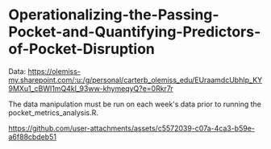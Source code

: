 # Operationalizing-the-Passing-Pocket-and-Quantifying-Predictors-of-Pocket-Disruption

Data: https://olemiss-my.sharepoint.com/:u:/g/personal/carterb_olemiss_edu/EUraamdcUbhIp_KY9MXu1_cBWI1mQ4kI_93ww-khymeqyQ?e=0Rkr7r

The data manipulation must be run on each week's data prior to running the pocket_metrics_analysis.R.

https://github.com/user-attachments/assets/c5572039-c07a-4ca3-b59e-a6f88cbdeb51
